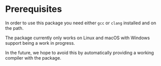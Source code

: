 # Prerequisites

In order to use this package you need either `gcc` or `clang` installed and on the path.

The package currently only works on Linux and macOS with Windows support being a work in progress.

In the future, we hope to avoid this by automatically providing a working compiler with the package.
